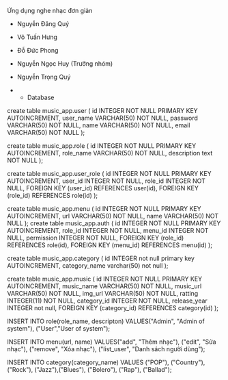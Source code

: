 Ứng dụng nghe nhạc đơn giản
- Nguyễn Đăng Quý
- Võ Tuấn Hưng
- Đỗ Đức Phong
- Nguyễn Ngọc Huy (Trưởng nhóm)
- Nguyễn Trọng Quý



- * Database

create table music_app.user (
    id INTEGER NOT NULL PRIMARY KEY AUTOINCREMENT,
    user_name VARCHAR(50) NOT NULL,
    password VARCHAR(50) NOT NULL,
    name VARCHAR(50) NOT NULL,
    email VARCHAR(50) NOT NULL
);

create table music_app.role (
    id INTEGER NOT NULL PRIMARY KEY AUTOINCREMENT,
    role_name VARCHAR(50) NOT NULL,
    description text NOT NULL
);

create table music_app.user_role (
    id INTEGER NOT NULL PRIMARY KEY AUTOINCREMENT,
     user_id INTEGER NOT NULL,
     role_id INTEGER NOT NULL,
     FOREIGN KEY (user_id) REFERENCES user(id),
     FOREIGN KEY (role_id) REFERENCES role(id)
);


create table music_app.menu (
    id INTEGER NOT NULL PRIMARY KEY AUTOINCREMENT,
    url VARCHAR(50) NOT NULL,
    name VARCHAR(50) NOT NULL
);
create table music_app.auth (
    id INTEGER NOT NULL PRIMARY KEY AUTOINCREMENT,
    role_id INTEGER NOT NULL,
    menu_id INTEGER NOT NULL,
    permission INTEGER NOT NULL,
    FOREIGN KEY (role_id) REFERENCES role(id),
    FOREIGN KEY (menu_id) REFERENCES menu(id)
);

create table music_app.category (
    id INTEGER not null primary key AUTOINCREMENT,
    category_name varchar(50) not null
);

create table music_app.music (
    id INTEGER NOT NULL PRIMARY KEY AUTOINCREMENT,
    music_name VARCHAR(50) NOT NULL,
    music_url VARCHAR(50) NOT NULL,
    img_url VARCHAR(50) NOT NULL,
    ratting INTEGER(11) NOT NULL,
    category_id INTEGER NOT NULL,
    release_year INTEGER not null,
    FOREIGN KEY (category_id) REFERENCES category(id)
);

INSERT INTO role(role_name, descripton) VALUES("Admin", "Admin of system"),
("User","User of system");

INSERT INTO menu(url, name) VALUES("add", "Thêm nhạc"),
("edit", "Sửa nhạc"),
("remove", "Xóa nhạc"),
("list_user", "Danh sách người dùng");

INSERT INTO category(category_name) VALUES ("POP"), ("Country"), ("Rock"),
("Jazz"),("Blues"), ("Bolero"), ("Rap"), ("Ballad");

